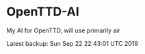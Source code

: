 # OpenTTD-AI
My AI for OpenTTD, will use primarily air

Latest backup: Sun Sep 22 22:43:01 UTC 2019
